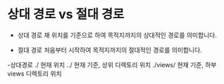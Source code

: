 # 상대 경로 vs 절대 경로 

- 상대 경로 
재 위치를 기준으로 하여 목적지까지의 상대적인 경로를 의미합니다.

- 절대 경로
처음부터 시작하여 목적지까지의 절대적인 경로를 의미합니다.

-상대경로
./	현재 위치
../	현재 기준, 상위 디렉토리 위치
./views/	현재 기준, 하부 views 디렉토리 위치